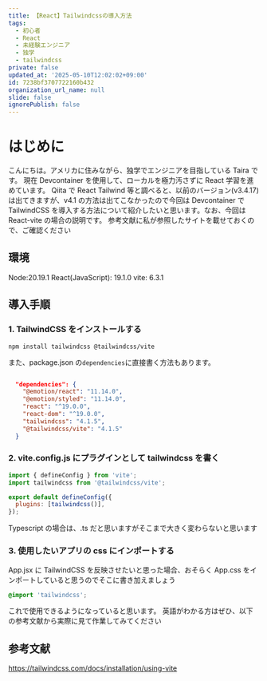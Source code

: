 ```yaml
---
title: 【React】Tailwindcssの導入方法
tags:
  - 初心者
  - React
  - 未経験エンジニア
  - 独学
  - tailwindcss
private: false
updated_at: '2025-05-10T12:02:02+09:00'
id: 7238bf3707722160b432
organization_url_name: null
slide: false
ignorePublish: false
---
```


# はじめに

こんにちは。アメリカに住みながら、独学でエンジニアを目指している Taira です。
現在 Devcontainer を使用して、ローカルを極力汚さずに React 学習を進めています。
Qiita で React Tailwind 等と調べると、以前のバージョン(v3.4.17)は出てきますが、v4.1 の方法は出てこなかったので今回は Devcontainer で TailwindCSS を導入する方法について紹介したいと思います。なお、今回は React-vite の場合の説明です。
参考文献に私が参照したサイトを載せておくので、ご確認ください

## 環境

Node:20.19.1
React(JavaScript): 19.1.0
vite: 6.3.1

## 導入手順

### 1. TailwindCSS をインストールする

```terminal
npm install tailwindcss @tailwindcss/vite
```

また、package.json の`dependencies`に直接書く方法もあります。

```json

  "dependencies": {
    "@emotion/react": "11.14.0",
    "@emotion/styled": "11.14.0",
    "react": "^19.0.0",
    "react-dom": "^19.0.0",
    "tailwindcss": "4.1.5",
    "@tailwindcss/vite": "4.1.5"
  }
```

### 2. vite.config.js にプラグインとして tailwindcss を書く

```js
import { defineConfig } from 'vite';
import tailwindcss from '@tailwindcss/vite';

export default defineConfig({
  plugins: [tailwindcss()],
});
```

Typescript の場合は、.ts だと思いますがそこまで大きく変わらないと思います

### 3. 使用したいアプリの css にインポートする

App.jsx に TailwindCSS を反映させたいと思った場合、おそらく App.css をインポートしていると思うのでそこに書き加えましょう

```css:App.css
@import 'tailwindcss';
```

これで使用できるようになっていると思います。
英語がわかる方はぜひ、以下の参考文献から実際に見て作業してみてください

## 参考文献

https://tailwindcss.com/docs/installation/using-vite
